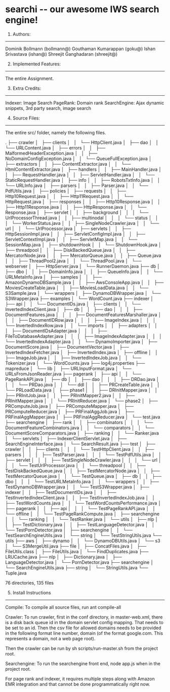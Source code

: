 # searchi -- our awesome IWS search engine!

1) Authors:
-----------

Dominik Bollmann (bollmann@)
Gouthaman Kumarappan (goku@)
Ishan Srivastava (ishan@)
Shreejit Ganghadaran (shreejit@)

2) Implemented Features:
------------------------

The entire Assignment.

3) Extra Credits:
-----------------

Indexer: Image Search
PageRank: Domain rank
SearchEngine: Ajax dynamic snippets, 3rd party search, image search

4) Source Files:
----------------

The entire src/ folder, namely the following files.

.
├── crawler
│   ├── clients
│   │   └── HttpClient.java
│   ├── dao
│   │   └── URLContent.java
│   ├── errors
│   │   ├── MalformedHeaderException.java
│   │   ├── NoDomainConfigException.java
│   │   └── QueueFullException.java
│   ├── extractors
│   │   ├── ContentExtractor.java
│   │   └── HtmlContentExtractor.java
│   ├── handlers
│   │   ├── MainHandler.java
│   │   ├── RequestHandler.java
│   │   ├── ServletHandler.java
│   │   └── StaticRequestHandler.java
│   ├── info
│   │   ├── RobotsTxtInfo.java
│   │   └── URLInfo.java
│   ├── parsers
│   │   ├── Parser.java
│   │   └── PdfUtils.java
│   ├── policies
│   ├── requests
│   │   ├── Http10Request.java
│   │   ├── Http11Request.java
│   │   └── HttpRequest.java
│   ├── responses
│   │   ├── Http10Response.java
│   │   ├── Http11Response.java
│   │   ├── HttpResponse.java
│   │   └── Response.java
│   ├── servlet
│   │   ├── background
│   │   │   └── UrlProcessorThread.java
│   │   ├── multinodal
│   │   │   └── status
│   │   │       └── WorkerStatus.java
│   │   ├── SingleNodeCrawler.java
│   │   └── url
│   │       └── UrlProcessor.java
│   ├── servlets
│   │   ├── HttpSessionImpl.java
│   │   ├── ServletConfigImpl.java
│   │   ├── ServletContextImpl.java
│   │   ├── ServletMap.java
│   │   └── SessionMap.java
│   ├── shutdownHook
│   │   └── ShutdownHook.java
│   ├── threadpool
│   │   ├── DiskBackedQueue.java
│   │   ├── MercatorNode.java
│   │   ├── MercatorQueue.java
│   │   ├── Queue.java
│   │   ├── ThreadPool2.java
│   │   └── ThreadPool.java
│   └── webserver
│       ├── HttpServer.java
│       └── RunnerDaemon.java
├── db
│   ├── dbo
│   │   ├── DomainInfo.java
│   │   ├── QueueInfo.java
│   │   └── URLMetaInfo.java
│   ├── samples
│   │   ├── AmazonDynamoDBSample.java
│   │   ├── AwsConsoleApp.java
│   │   ├── MoviesCreateTable.java
│   │   ├── MoviesLoadData.java
│   │   └── S3Sample.java
│   └── wrappers
│       ├── DynamoDBWrapper.java
│       └── S3Wrapper.java
├── examples
│   └── WordCount.java
├── indexer
│   ├── api
│   │   └── DocumentIDs.java
│   ├── clients
│   │   └── InvertedIndexClient.java
│   ├── db
│   │   ├── dao
│   │   │   ├── DocumentFeatures.java
│   │   │   ├── DocumentFeaturesMarshaller.java
│   │   │   ├── DocumentIDRow.java
│   │   │   ├── ImageIndex.java
│   │   │   └── InvertedIndexRow.java
│   │   └── imports
│   │       ├── adapters
│   │       │   ├── DocumentIDsAdapter.java
│   │       │   ├── FileToDatabaseAdapter.java
│   │       │   ├── ImageIndexAdapter.java
│   │       │   └── InvertedIndexAdapter.java
│   │       └── DynamoImporter.java
│   ├── DocumentScore.java
│   ├── DocumentVector.java
│   ├── InvertedIndexFetcher.java
│   ├── InvertedIndex.java
│   ├── offline
│   │   ├── ImageJob.java
│   │   ├── InvertedIndexJob.java
│   │   └── Tokenizer.java
│   └── WordCounts.java
├── log4j.properties
├── mapreduce
│   └── lib
│       ├── URLInputFormat.java
│       └── URLsFromJsonReader.java
├── pagerank
│   ├── api
│   │   └── PageRankAPI.java
│   ├── db
│   │   ├── dao
│   │   │   ├── DRDao.java
│   │   │   └── PRDao.java
│   │   └── ddl
│   │       ├── PRCreateTable.java
│   │       └── PRLoadData.java
│   ├── phase1
│   │   ├── DRInitMapper.java
│   │   ├── PRInitJob.java
│   │   ├── PRInitMapper2.java
│   │   ├── PRInitMapper.java
│   │   └── PRInitReducer.java
│   └── phase2
│       ├── PRComputeJob.java
│       ├── PRComputeMapper.java
│       ├── PRComputeReducer.java
│       ├── PRFinalAggJob.java
│       ├── PRFinalAggMapper.java
│       ├── PRFinalAggReducer.java
│       └── test.java
├── searchengine
│   ├── rank
│   │   ├── combinators
│   │   │   └── DocumentFeatureCombinators.java
│   │   └── comparators
│   │       └── DocumentScoreComparators.java
│   ├── ranking
│   │   └── Ranker.java
│   └── servlets
│       ├── IndexerClientServlet.java
│       ├── SearchEngineInterface.java
│       └── SearchResult.java
├── test
│   ├── crawler
│   │   ├── clients
│   │   │   └── TestHttpClient.java
│   │   ├── parsers
│   │   │   ├── TestParser.java
│   │   │   └── TestPdfUtils.java
│   │   ├── servlet
│   │   │   ├── TestSingleNodeCrawler.java
│   │   │   └── url
│   │   │       └── TestUrlProcessor.java
│   │   └── threadpool
│   │       ├── TestDiskBackedQueue.java
│   │       ├── TestMercatorNode.java
│   │       ├── TestMercatorQueue.java
│   │       └── TestQueue.java
│   ├── db
│   │   ├── dbo
│   │   │   └── TestURLMetaInfo.java
│   │   └── wrappers
│   │       ├── TestDynamoDBWrapper.java
│   │       └── TestS3Wrapper.java
│   ├── indexer
│   │   ├── TestDocumentIDs.java
│   │   ├── TestInvertedIndexClient.java
│   │   ├── TestInvertedIndexJob.java
│   │   ├── TestWordCounts.java
│   │   └── TestWordCountsPerformance.java
│   ├── pagerank
│   │   ├── api
│   │   │   └── TestPageRankAPI.java
│   │   └── offline
│   │       └── TestPageRankCompute.java
│   ├── searchengine
│   │   └── ranking
│   │       └── TestRanker.java
│   └── utils
│       ├── nlp
│       │   ├── TestDictionary.java
│       │   ├── TestLanguageDetector.java
│       │   └── TestPornDetector.java
│       ├── searchengine
│       │   └── TestSearchEngineUtils.java
│       └── string
│           └── TestStringUtils.java
└── utils
    ├── aws
    │   ├── dynamo
    │   │   └── DynamoDBUtils.java
    │   └── s3
    │       └── S3MergeUtil.java
    ├── file
    │   ├── ConcatFiles.java
    │   ├── FileUtils.class
    │   ├── FileUtils.java
    │   └── FindDuplicates.java
    ├── LRUCache.java
    ├── nlp
    │   ├── Dictionary.java
    │   ├── LanguageDetector.java
    │   └── PornDetector.java
    ├── searchengine
    │   └── SearchEngineUtils.java
    ├── string
    │   └── StringUtils.java
    └── Tuple.java

76 directories, 135 files

5) Install Instructions
-----------------------

Compile:
To compile all source files, run ant compile-all

Crawler: 
To run crawler, first in the conf directory, in master-web.xml, there is a disk back queue id in the domain servlet config
mapping. That needs to be set to an id. Then the csv file for allowed domains needs to be provided in the following format
line number, domain (of the format google.com. This represents a domain, not a web page root).

Then the crawler can be run by sh scripts/run-master.sh from the project root.

Searchengine: 
To run the searchengine front end, node app.js when in the project root.

For page rank and indexer, it requires multiple steps along with Amazon EMR integration and that cannot be done 
programmatically right now.